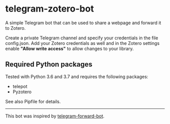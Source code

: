 # telegram-zotero-bot

A simple Telegram bot that can be used to share a webpage and forward it to Zotero.

Create a private Telegram channel and specify your credentials in the file config.json. Add your Zotero credentials as well and in the Zotero settings enable **"Allow write access"** to allow changes to your library.

## Required Python packages

Tested with Python 3.6 and 3.7 and requires the following packages:

* telepot
* Pyzotero

See also Pipfile for details.

---
This bot was inspired by [telegram-forward-bot](https://github.com/adderou/telegram-forward-bot).
